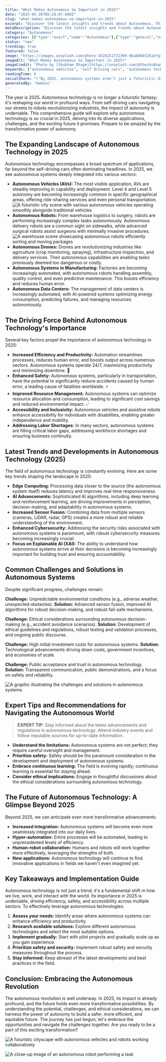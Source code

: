 ```yaml
---
title: "What Makes Autonomous So Important in 2025?"
date: "2025-03-26T05:28:07.606Z"
slug: "what-makes-autonomous-so-important-in-2025"
excerpt: "Discover the latest insights and trends about Autonomous. This comprehensive guide covers everything you need to know about Autonomous in 2025."
metaDescription: "Discover the latest insights and trends about Autonomous. This comprehensive guide covers everything you need to know about Autonomous in 2025."
category: "Autonomous"
categories: [{"type":"exact","name":"Autonomous"},{"type":"general","name":"Artificial Intelligence"},{"type":"medium","name":"Robotics"},{"type":"specific","name":"Machine Learning"},{"type":"niche","name":"Reinforcement Learning"}]
status: "new"
trending: true
featured: false
image: "https://images.unsplash.com/photo-1628251721369-9bab0845261e?q=85&w=1200&fit=max&fm=webp&auto=compress"
imageAlt: "What Makes Autonomous So Important in 2025?"
imageCredit: "Photo by [Shubham Dhage](https://unsplash.com/@theshubhamdhage) on Unsplash"
keywords: ["autonomous vehicles", "self driving cars", "autonomous technology", "autonomous robots", "autonomous driving systems", "future of autonomous technology", "best autonomous cars", "buy autonomous vehicle", "autonomous systems market", "autonomous driving safety"]
readingTime: 6
socialShare: "\"By 2025, autonomous systems aren't just a futuristic dream – they're reshaping industries and our daily lives in ways we're only beginning to understand.  The future is autonomous, and it's here.\""
generatedBy: "Gemini"
---
```




The year is 2025.  Autonomous technology is no longer a futuristic fantasy; it's reshaping our world in profound ways. From self-driving cars navigating our streets to robots revolutionizing industries, the impact of autonomy is undeniable.  This comprehensive guide will explore why autonomous technology is so crucial in 2025, delving into its diverse applications, challenges, and the exciting future it promises.  Prepare to be amazed by the transformative power of autonomy.

## The Expanding Landscape of Autonomous Technology in 2025

Autonomous technology encompasses a broad spectrum of applications, far beyond the self-driving cars often dominating headlines.  In 2025, we see autonomous systems deeply integrated into various sectors:

* **Autonomous Vehicles (AVs):**  The most visible application, AVs are steadily improving in capability and deployment.  Level 4 and Level 5 autonomy are becoming increasingly common in specific geographical areas, offering ride-sharing services and even personal transportation. ![A futuristic city scene with various autonomous vehicles operating smoothly alongside traditional vehicles](https://images.unsplash.com/photo-1628363602988-4afea1b4d20e?q=85&w=1200&fit=max&fm=webp&auto=compress)
* **Autonomous Robots:** From warehouse logistics to surgery, robots are performing increasingly complex tasks autonomously.  Autonomous delivery robots are a common sight on sidewalks, while advanced surgical robots assist surgeons with minimally invasive procedures. ![A warehouse scene showcasing autonomous robots efficiently sorting and moving packages](https://images.unsplash.com/photo-1491921125492-f0b9c835b699?q=85&w=1200&fit=max&fm=webp&auto=compress)
* **Autonomous Drones:**  Drones are revolutionizing industries like agriculture (crop monitoring, spraying), infrastructure inspection, and delivery services. Their autonomous capabilities are enabling tasks previously deemed too dangerous or costly.
* **Autonomous Systems in Manufacturing:**  Factories are becoming increasingly automated, with autonomous robots handling assembly, quality control, and even predictive maintenance. This boosts efficiency and reduces human error.
* **Autonomous Data Centers:**  The management of data centers is increasingly automated, with AI-powered systems optimizing energy consumption, predicting failures, and managing resources autonomously.

## The Driving Force Behind Autonomous Technology's Importance

Several key factors propel the importance of autonomous technology in 2025:

* **Increased Efficiency and Productivity:**  Automation streamlines processes, reduces human error, and boosts output across numerous sectors.  Autonomous systems operate 24/7, maximizing productivity and minimizing downtime. 🔑
* **Enhanced Safety:**  Autonomous systems, particularly in transportation, have the potential to significantly reduce accidents caused by human error, a leading cause of fatalities worldwide.  ⚡
* **Improved Resource Management:**  Autonomous systems can optimize resource allocation and consumption, leading to significant cost savings and reduced environmental impact.  ✅
* **Accessibility and Inclusivity:**  Autonomous vehicles and assistive robots enhance accessibility for individuals with disabilities, enabling greater independence and mobility.
* **Addressing Labor Shortages:**  In many sectors, autonomous systems are filling critical labor gaps, addressing workforce shortages and ensuring business continuity.

## Latest Trends and Developments in Autonomous Technology (2025)

The field of autonomous technology is constantly evolving.  Here are some key trends shaping the landscape in 2025:

* **Edge Computing:**  Processing data closer to the source (the autonomous system itself) reduces latency and improves real-time responsiveness.
* **AI Advancements:**  Sophisticated AI algorithms, including deep learning and reinforcement learning, are driving improvements in perception, decision-making, and adaptability in autonomous systems.
* **Increased Sensor Fusion:**  Combining data from multiple sensors (cameras, LiDAR, radar, GPS) creates a more robust and reliable understanding of the environment.
* **Enhanced Cybersecurity:**  Addressing the security risks associated with autonomous systems is paramount, with robust cybersecurity measures becoming increasingly crucial.
* **Focus on Explainable AI (XAI):**  The ability to understand how autonomous systems arrive at their decisions is becoming increasingly important for building trust and ensuring accountability.

## Common Challenges and Solutions in Autonomous Systems

Despite significant progress, challenges remain:

**Challenge:**  Unpredictable environmental conditions (e.g., adverse weather, unexpected obstacles).
**Solution:**  Advanced sensor fusion, improved AI algorithms for robust decision-making, and robust fail-safe mechanisms.

**Challenge:**  Ethical considerations surrounding autonomous decision-making (e.g., accident avoidance scenarios).
**Solution:**  Development of ethical guidelines and regulations, robust testing and validation processes, and ongoing public discourse.

**Challenge:**  High initial investment costs for autonomous systems.
**Solution:**  Technological advancements driving down costs, government incentives, and economies of scale.

**Challenge:**  Public acceptance and trust in autonomous technology.
**Solution:**  Transparent communication, public demonstrations, and a focus on safety and reliability.

![A graphic illustrating the challenges and solutions in autonomous systems](https://images.unsplash.com/photo-1562618817-253b06cf2b6e?q=85&w=1200&fit=max&fm=webp&auto=compress)

## Expert Tips and Recommendations for Navigating the Autonomous World

> **EXPERT TIP:**  Stay informed about the latest advancements and regulations in autonomous technology.  Attend industry events and follow reputable sources for up-to-date information.

* **Understand the limitations:** Autonomous systems are not perfect; they require careful oversight and management.
* **Prioritize safety:**  Safety should be the paramount consideration in the development and deployment of autonomous systems.
* **Embrace continuous learning:**  The field is evolving rapidly; continuous learning is essential for staying ahead.
* **Consider ethical implications:**  Engage in thoughtful discussions about the ethical considerations surrounding autonomous technology.

##  The Future of Autonomous Technology:  A Glimpse Beyond 2025

Beyond 2025, we can anticipate even more transformative advancements:

* **Increased integration:** Autonomous systems will become even more seamlessly integrated into our daily lives.
* **Hyper-automation:**  Entire processes will be automated, leading to unprecedented levels of efficiency.
* **Human-robot collaboration:**  Humans and robots will work together more effectively, leveraging the strengths of both.
* **New applications:**  Autonomous technology will continue to find innovative applications in fields we haven't even imagined yet.

## Key Takeaways and Implementation Guide

Autonomous technology is not just a trend; it's a fundamental shift in how we live, work, and interact with the world.  Its importance in 2025 is undeniable, driving efficiency, safety, and accessibility across multiple sectors.  To effectively leverage autonomous technologies:

1. **Assess your needs:** Identify areas where autonomous systems can enhance efficiency and productivity.
2. **Research available solutions:** Explore different autonomous technologies and select the most suitable options.
3. **Implement gradually:**  Start with pilot projects and gradually scale up as you gain experience.
4. **Prioritize safety and security:**  Implement robust safety and security measures throughout the process.
5. **Stay informed:**  Keep abreast of the latest developments and best practices in the field.

## Conclusion: Embracing the Autonomous Revolution

The autonomous revolution is well underway.  In 2025, its impact is already profound, and the future holds even more transformative possibilities. By understanding the potential, challenges, and ethical considerations, we can harness the power of autonomy to build a safer, more efficient, and equitable future.  The journey has just begun; let's embrace the opportunities and navigate the challenges together.  Are you ready to be a part of this exciting transformation?

![A futuristic cityscape with autonomous vehicles and robots working collaboratively](https://images.unsplash.com/photo-1485463611174-f302f6a5c1c9?q=85&w=1200&fit=max&fm=webp&auto=compress)

![A close-up image of an autonomous robot performing a task](https://images.unsplash.com/photo-1628251721369-9bab0845261e?q=85&w=1200&fit=max&fm=webp&auto=compress)

